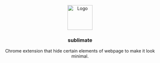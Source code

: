 <div align="center">

  <img src="https://cdn-icons-png.flaticon.com/128/2954/2954888.png" alt="Logo" width="80" height="80">


  <h3 align="center">sublimate</h3>

  <p align="center">
    Chrome extension that hide certain elements of webpage to make it look minimal.
    <br />
  </p>
</div>
